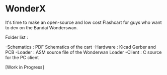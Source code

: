 # WonderX
It's time to make an open-source and low cost Flashcart for guys who want to dev on the Bandai Wonderswan. 
 
Folder list : 

-Schematics : PDF Schematics of the cart 
-Hardware :  Kicad Gerber and PCB 
-Loader : ASM source file of the Wonderwan Loader 
-Client : C source for the PC client 

[Work in Progress]

